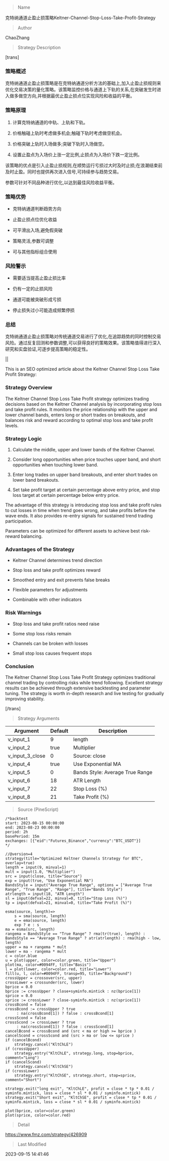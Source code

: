 
> Name

克特纳通道止盈止损策略Keltner-Channel-Stop-Loss-Take-Profit-Strategy

> Author

ChaoZhang

> Strategy Description


[trans]

### 策略概述

克特纳通道止盈止损策略是在克特纳通道分析方法的基础上,加入止盈止损规则来优化交易决策的量化策略。该策略监控价格与通道上下轨的关系,在突破发生时进入做多做空方向,并根据最优止盈止损点位实现风险和收益的平衡。

### 策略原理

1. 计算克特纳通道的中轨、上轨和下轨。

2. 价格触碰上轨时考虑做多机会;触碰下轨时考虑做空机会。

3. 价格突破上轨时入场做多;突破下轨时入场做空。

4. 设置止盈点为入场价上涨一定比例,止损点为入场价下跌一定比例。

该策略的优点是引入止盈止损规则,在顺势运行亏损过大时及时止损;在浪潮结束前及时止盈。同时也提供再次进入信号,可持续参与趋势交易。

参数可针对不同品种进行优化,以达到最佳风险收益平衡。

### 策略优势

- 克特纳通道判断趋势方向

- 止盈止损点位优化收益

- 可平滑出入场,避免假突破

- 策略灵活,参数可调整

- 可与其他指标组合使用

### 风险警示

- 需要适当提高止盈止损比率

- 仍有一定的止损风险

- 通道可能被突破形成亏损

- 停止损失过小可能造成频繁停损

### 总结

克特纳通道止盈止损策略对传统通道交易进行了优化,在追踪趋势的同时控制交易风险。通过反复回测和参数调整,可以获得良好的策略效果。该策略值得进行深入研究和实盘验证,可逐步提高策略的稳定性。


||

This is an SEO optimized article about the Keltner Channel Stop Loss Take Profit Strategy:

### Strategy Overview

The Keltner Channel Stop Loss Take Profit strategy optimizes trading decisions based on the Keltner Channel analysis by incorporating stop loss and take profit rules. It monitors the price relationship with the upper and lower channel bands, enters long or short trades on breakouts, and balances risk and reward according to optimal stop loss and take profit levels.

### Strategy Logic

1. Calculate the middle, upper and lower bands of the Keltner Channel.

2. Consider long opportunities when price touches upper band, and short opportunities when touching lower band.

3. Enter long trades on upper band breakouts, and enter short trades on lower band breakouts.  

4. Set take profit target at certain percentage above entry price, and stop loss target at certain percentage below entry price.

The advantage of this strategy is introducing stop loss and take profit rules to cut losses in time when trend goes wrong, and take profits before the wave ends. It also provides re-entry signals for sustained trend trading participation.

Parameters can be optimized for different assets to achieve best risk-reward balancing. 

### Advantages of the Strategy

- Keltner Channel determines trend direction

- Stop loss and take profit optimizes reward

- Smoothed entry and exit prevents false breaks

- Flexible parameters for adjustments

- Combinable with other indicators

### Risk Warnings

- Stop loss and take profit ratios need raise 

- Some stop loss risks remain

- Channels can be broken with losses

- Small stop loss causes frequent stops

### Conclusion

The Keltner Channel Stop Loss Take Profit Strategy optimizes traditional channel trading by controlling risks while trend following. Excellent strategy results can be achieved through extensive backtesting and parameter tuning. The strategy is worth in-depth research and live testing for gradually improving stability.

[/trans]

> Strategy Arguments



|Argument|Default|Description|
|----|----|----|
|v_input_1|9|length|
|v_input_2|true|Multiplier|
|v_input_3_close|0|Source: close|high|low|open|hl2|hlc3|hlcc4|ohlc4|
|v_input_4|true|Use Exponential MA|
|v_input_5|0|Bands Style: Average True Range|True Range|Range|
|v_input_6|18|ATR Length|
|v_input_7|22|Stop Loss (%)|
|v_input_8|21|Take Profit (%)|


> Source (PineScript)

``` pinescript
/*backtest
start: 2023-08-15 00:00:00
end: 2023-08-23 00:00:00
period: 2h
basePeriod: 15m
exchanges: [{"eid":"Futures_Binance","currency":"BTC_USDT"}]
*/

//@version=4
strategy(title="Optimized Keltner Channels Strategy for BTC", overlay=true)
length = input(9, minval=1)
mult = input(1.0, "Multiplier")
src = input(close, title="Source")
exp = input(true, "Use Exponential MA")
BandsStyle = input("Average True Range", options = ["Average True Range", "True Range", "Range"], title="Bands Style")
atrlength = input(18, "ATR Length")
sl = input(defval=22, minval=0, title="Stop Loss (%)")
tp = input(defval=21, minval=0, title="Take Profit (%)")

esma(source, length)=>
	s = sma(source, length)
	e = ema(source, length)
	exp ? e : s
ma = esma(src, length)
rangema = BandsStyle == "True Range" ? rma(tr(true), length) : BandsStyle == "Average True Range" ? atr(atrlength) : rma(high - low, length)
upper = ma + rangema * mult
lower = ma - rangema * mult
c = color.blue
u = plot(upper, color=color.green, title="Upper")
plot(ma, color=#0094FF, title="Basis")
l = plot(lower, color=color.red, title="Lower")
fill(u, l, color=#0094FF, transp=95, title="Background")
crossUpper = crossover(src, upper)
crossLower = crossunder(src, lower)
bprice = 0.0
bprice := crossUpper ? close+syminfo.mintick : nz(bprice[1])
sprice = 0.0
sprice := crossLower ? close-syminfo.mintick : nz(sprice[1])
crossBcond = false
crossBcond := crossUpper ? true
     : na(crossBcond[1]) ? false : crossBcond[1]
crossScond = false
crossScond := crossLower ? true
     : na(crossScond[1]) ? false : crossScond[1]
cancelBcond = crossBcond and (src < ma or high >= bprice )
cancelScond = crossScond and (src > ma or low <= sprice )
if (cancelBcond)
	strategy.cancel("KltChLE")
if (crossUpper)
	strategy.entry("KltChLE", strategy.long, stop=bprice, comment="Long")
if (cancelScond)
	strategy.cancel("KltChSE")
if (crossLower)
	strategy.entry("KltChSE", strategy.short, stop=sprice, comment="Short")

strategy.exit("long exit", "KltChLE", profit = close * tp * 0.01 / syminfo.mintick, loss = close * sl * 0.01 / syminfo.mintick)
strategy.exit("Short exit", "KltChSE", profit = close * tp * 0.01 / syminfo.mintick, loss = close * sl * 0.01 / syminfo.mintick)

plot(bprice, color=color.green)
plot(sprice, color=color.red)
```

> Detail

https://www.fmz.com/strategy/426909

> Last Modified

2023-09-15 14:41:46
